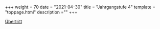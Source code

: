 +++
weight = 70
date = "2021-04-30"
title = "Jahrgangstufe 4"
template = "toppage.html"
description =""
+++

[Übertritt](uebertritt.md)